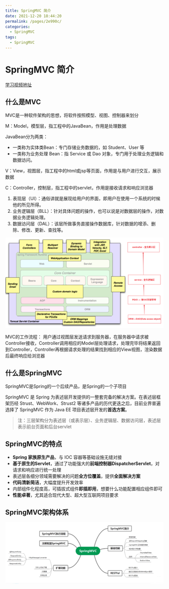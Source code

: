 ```yaml
---
title: SpringMVC 简介
date: 2021-12-20 18:44:20
permalink: /pages/2e990c/
categories:
  - SpringMVC
tags:
  - SpringMVC
---
```

# SpringMVC 简介

[学习视频地址](https://www.bilibili.com/video/BV1Ry4y1574R?from=search&seid=13810950434984257553&spm_id_from=333.337.0.0)

## 什么是MVC<badge text="SpringMVC(v5.3.1)" />

MVC是一种软件架构的思想，将软件按照模型、视图、控制器来划分

M：Model，模型层，指工程中的JavaBean，作用是处理数据

JavaBean分为两类：

- 一类称为实体类Bean：专门存储业务数据的，如 Student、User 等
- 一类称为业务处理 Bean：指 Service 或 Dao 对象，专门用于处理业务逻辑和数据访问。

V：View，视图层，指工程中的html或jsp等页面，作用是与用户进行交互，展示数据

C：Controller，控制层，指工程中的servlet，作用是接收请求和响应浏览器

1. 表现层（UI）：通俗讲就是展现给用户的界面，即用户在使用一个系统的时候他的所见所得。
2. 业务逻辑层（BLL）：针对具体问题的操作，也可以说是对数据层的操作，对数据业务逻辑处理。
3. 数据访问层（DAL）：该层所做事务直接操作数据库，针对数据的增添、删除、修改、更新、查找等。

![1647678149570](./images/01/07.png)

MVC的工作流程：
用户通过视图层发送请求到服务器，在服务器中请求被Controller接收，Controller调用相应的Model层处理请求，处理完毕将结果返回到Controller，Controller再根据请求处理的结果找到相应的View视图，渲染数据后最终响应给浏览器

## 什么是SpringMVC

SpringMVC是Spring的一个后续产品，是Spring的一个子项目

SpringMVC 是 Spring 为表述层开发提供的一整套完备的解决方案。在表述层框架历经 Strust、WebWork、Strust2 等诸多产品的历代更迭之后，目前业界普遍选择了 SpringMVC 作为 Java EE 项目表述层开发的**首选方案**。

> 注：三层架构分为表述层（或表示层）、业务逻辑层、数据访问层，表述层表示前台页面和后台servlet

## SpringMVC的特点

- **Spring 家族原生产品**，与 IOC 容器等基础设施无缝对接
- **基于原生的Servlet**，通过了功能强大的**前端控制器DispatcherServlet**，对请求和响应进行统一处理
- 表述层各细分领域需要解决的问题**全方位覆盖**，提供**全面解决方案**
- **代码清新简洁**，大幅度提升开发效率
- 内部组件化程度高，可插拔式组件**即插即用**，想要什么功能配置相应组件即可
- **性能卓著**，尤其适合现代大型、超大型互联网项目要求

## SpringMVC架构体系

![1641608180152](./images/01/01.png)

<Vssue title="Vssue Demo11"/>

